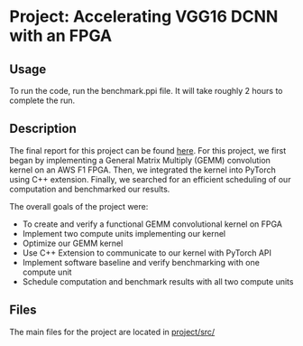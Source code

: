 # Project: Accelerating VGG16 DCNN with an FPGA

## Usage
To run the code, run the benchmark.ppi file. It will take roughly 2 hours to complete the run.

## Description
The final report for this project can be found [here](https://drive.google.com/file/d/1_t-ZUs8Ksm7X3zX2y6vlzE8V9R8Q-tjK/view). 
For this project, we first began by implementing a General Matrix Multiply (GEMM) convolution kernel on an AWS F1 FPGA. Then, we integrated the kernel into PyTorch using C++ extension. Finally, we searched for an efficient scheduling of our computation and benchmarked our results.

The overall goals of the project were:

* To create and verify a functional GEMM convolutional kernel on FPGA
* Implement two compute units implementing our kernel
* Optimize our GEMM kernel 
* Use C++ Extension to communicate to our kernel with PyTorch API
* Implement software baseline and verify benchmarking with one compute unit
* Schedule computation and benchmark results with all two compute units

## Files
The main files for the project are located in [project/src/](../project/src)

